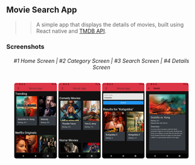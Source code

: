 ## Movie Search App

> > A simple app that displays the details of movies, built using React native and [TMDB API](https://www.themoviedb.org/).

### Screenshots

<div align="center">
<h6>
#1 Home Screen | #2 Category Screen | #3 Search Screen | #4 Details Screen
</h6>
</div>

<div align="center">
<img src="assets/screenshots/Screenshot_1619061060.png" style="border-radius:5px;" alt="Home" height="200">
<img src="assets/screenshots/Screenshot_1619061118.png" style="border-radius:5px;" alt="Category" height="200">
<img src="assets/screenshots/Screenshot_1619061188.png" style="border-radius:5px;" alt="Search" height="200">
<img src="assets/screenshots/Screenshot_1619064075.png" style="border-radius:5px;" alt="Details" height="200">
</div>
